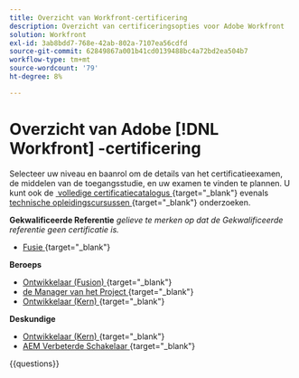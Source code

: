 ```yaml
---
title: Overzicht van Workfront-certificering
description: Overzicht van certificeringsopties voor Adobe Workfront
solution: Workfront
exl-id: 3ab8bdd7-768e-42ab-802a-7107ea56cdfd
source-git-commit: 62849867a001b41cd0139488bc4a72bd2ea504b7
workflow-type: tm+mt
source-wordcount: '79'
ht-degree: 8%

---
```


# Overzicht van Adobe [!DNL Workfront] -certificering

Selecteer uw niveau en baanrol om de details van het certificatieexamen, de middelen van de toegangsstudie, en uw examen te vinden te plannen. U kunt ook de [&#x200B; volledige certificatiecatalogus &#x200B;](https://certification.adobe.com/certifications){target="_blank"} evenals [&#x200B; technische opleidingscursussen &#x200B;](https://certification.adobe.com/courses/?/courses){target="_blank"} onderzoeken.

**Gekwalificeerde Referentie**
_gelieve te merken op dat de Gekwalificeerde referentie geen certificatie is._

* [&#x200B; Fusie &#x200B;](https://certification.adobe.com/certification/fusion-qualified-credential){target="_blank"} <!--AD2-E902-->

**Beroeps**

* [&#x200B; Ontwikkelaar (Fusion) &#x200B;](https://certification.adobe.com/certification/fusion-developer-professional){target="_blank"} <!--AD0-E902-->
* [&#x200B; de Manager van het Project &#x200B;](https://certification.adobe.com/certification/project-manager-professional){target="_blank"} <!--AD0-E903-->
* [&#x200B; Ontwikkelaar (Kern) &#x200B;](https://certification.adobe.com/certification/core-developer-professional){target="_blank"} <!--AD0-E908-->

**Deskundige**

* [&#x200B; Ontwikkelaar (Kern) &#x200B;](https://certification.adobe.com/certification/core-developer-expert){target="_blank"} <!--AD0-E907-->
* [&#x200B; AEM Verbeterde Schakelaar &#x200B;](https://certification.adobe.com/certification/experience-manager-enhanced-connector-expert){target="_blank"} <!--AD0-E906-->

{{questions}}

